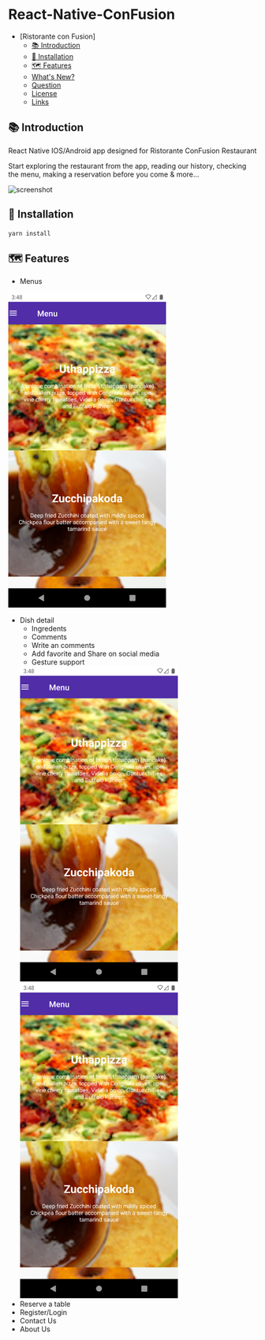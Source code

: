 # React-Native-ConFusion


<!-- TOC -->

- [Ristorante con Fusion]
    - [📚 Introduction](#-introduction)
    - [🔨 Installation](#-installation)
    - [🗺 Features](#-features)
    - [What's New?](#whats-new)
    - [Question](#question)
    - [License](#license)
    - [Links](#links)

<!-- /TOC -->

## 📚 Introduction

React Native IOS/Android app designed for Ristorante ConFusion Restaurant

Start exploring the restaurant from the app, reading our history, checking the menu, making a reservation before you come & more...

![screenshot](./resources/screenshot.png)

## 🔨 Installation
```
yarn install
```

## 🗺 Features

- Menus
<img src="/screenshots/menu.png" width="320" height="640">


- Dish detail
    - Ingredents
    - Comments
    - Write an comments
    - Add favorite and Share on social media
    - Gesture support
    <img src="/screenshots/menu.png" width="320" height="640">
    <img src="/screenshots/menu.png" width="320" height="640">
- Reserve a table
- Register/Login
- Contact Us
- About Us
